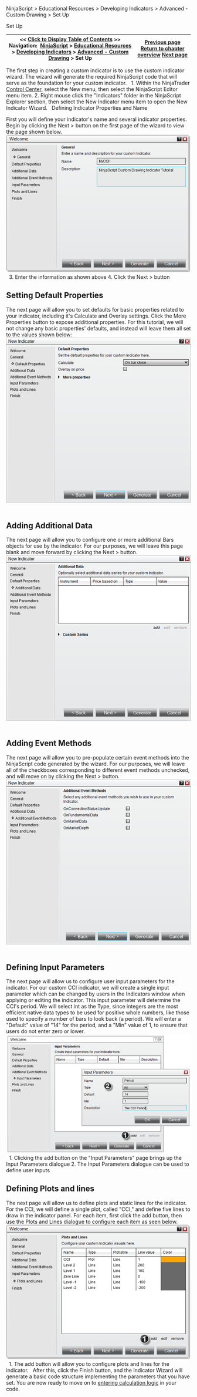﻿
NinjaScript \> Educational Resources \> Developing Indicators \> Advanced \- Custom Drawing \> Set Up

Set Up

| \<\< [Click to Display Table of Contents](set_up9.md) \>\> **Navigation:**     [NinjaScript](ninjascript.md) \> [Educational Resources](educational_resources.md) \> [Developing Indicators](developing_indicators.md) \> [Advanced \- Custom Drawing](advanced_-_custom_drawing.md) \> Set Up | [Previous page](advanced_-_custom_drawing.md) [Return to chapter overview](advanced_-_custom_drawing.md) [Next page](entering_calculation_logic6.md) |
| --- | --- |
The first step in creating a custom indicator is to use the custom indicator wizard. The wizard will generate the required NinjaScript code that will serve as the foundation for your custom indicator.
 
1\. Within the NinjaTrader [Control Center](control_center.md), select the New menu, then select the NinjaScript Editor menu item.
2\. Right mouse click the "Indicators" folder in the NinjaScript Explorer section, then select the New Indicator menu item to open the New Indicator Wizard.
 
Defining Indicator Properties and Name  

First you will define your indicator's name and several indicator properties. Begin by clicking the Next \> button on the first page of the wizard to view the page shown below.
 
![NSTuts1](nstuts1.png)
 
3\. Enter the information as shown above
4\. Click the Next \> button
 
## Setting Default Properties
The next page will allow you to set defaults for basic properties related to your indicator, including it's Calculate and Overlay settings. Click the More Properties button to expose additional properties. For this tutorial, we will not change any basic properties' defaults, and instead will leave them all set to the values shown below:
 
![NSTutorialSetUpNoOverlayOnPrice](nstutorialsetupnooverlayonprice.png)
 
## Adding Additional Data
The next page will allow you to configure one or more additional Bars objects for use by the indicator. For our purposes, we will leave this page blank and move forward by clicking the Next \> button.
 
![NSTutAdditionalDataBlank](nstutadditionaldatablank.png)
 
## Adding Event Methods
The next page will allow you to pre\-populate certain event methods into the NinjaScript code generated by the wizard. For our purposes, we will leave all of the checkboxes corresponding to different event methods unchecked, and will move on by clicking the Next \> button.
 
![NSTutAdditionalEventMethodsBlank](nstutadditionaleventmethodsblank.png)
 
## Defining Input Parameters
The next page will allow us to configure user input parameters for the indicator. For our custom CCI indicator, we will create a single input parameter which can be changed by users in the Indicators window when applying or editing the indicator. This input parameter will determine the CCI's period. We will select int as the Type, since integers are the most efficient native data types to be used for positive whole numbers, like those used to specify a number of bars to look back (a period). We will enter a "Default" value of "14" for the period, and a "Min" value of 1, to ensure that users do not enter zero or lower.
 
![NSTuts5](nstuts5.png)
 
1\. Clicking the add button on the "Input Parameters" page brings up the Input Parameters dialogue
2\. The Input Parameters dialogue can be used to define user inputs
 
## Defining Plots and lines
The next page will allow us to define plots and static lines for the indicator. For the CCI, we will define a single plot, called "CCI," and define five lines to draw in the indicator panel. For each item, first click the add button, then use the Plots and Lines dialogue to configure each item as seen below.
 
![NSTuts6](nstuts6.png)
 
1\. The add button will allow you to configure plots and lines for the indicator.
 
After this, click the Finish button, and the Indicator Wizard will generate a basic code structure implementing the parameters that you have set. You are now ready to move on to [entering calculation logic](entering_calculation_logic6.md) in your code.
